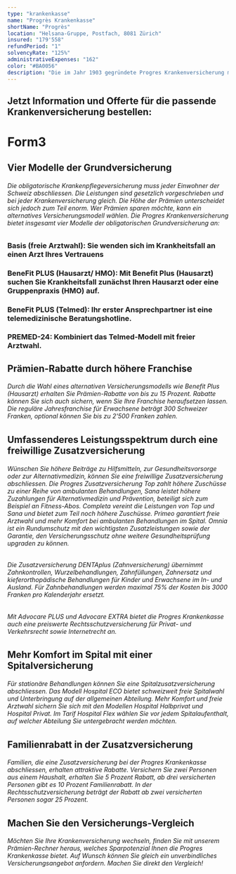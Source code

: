 ```yaml
---
type: "krankenkasse"
name: "Progrès Krankenkasse"
shortName: "Progrès"
location: "Helsana-Gruppe, Postfach, 8081 Zürich"
insured: "179'558"
refundPeriod: "1"
solvencyRate: "125%"
administrativeExpenses: "162"
color: "#BA0056"
description: "Die im Jahr 1903 gegründete Progres Krankenversicherung mit Sitz in Dübendorf ist seit 1991 Teil der Helsana Versicherungsgruppe. Anfang 2018 gehörten der Krankenversicherung mehr als 408'000 Grundversicherte an. Ob sich ein Wechsel zur Progres Krankenkasse lohnt, zeigt unser Vergleich."
---
```


## Jetzt Information und Offerte für die passende Krankenversicherung bestellen:

# Form3

## Vier Modelle der Grundversicherung

###### Die obligatorische Krankenpflegeversicherung muss jeder Einwohner der Schweiz abschliessen. Die Leistungen sind gesetzlich vorgeschrieben und bei jeder Krankenversicherung gleich. Die Höhe der Prämien unterscheidet sich jedoch zum Teil enorm. Wer Prämien sparen möchte, kann ein alternatives Versicherungsmodell wählen. Die Progres Krankenversicherung bietet insgesamt vier Modelle der obligatorischen Grundversicherung an:

### Basis (freie Arztwahl): Sie wenden sich im Krankheitsfall an einen Arzt Ihres Vertrauens

### BeneFit PLUS (Hausarzt/ HMO): Mit Benefit Plus (Hausarzt) suchen Sie Krankheitsfall zunächst Ihren Hausarzt oder eine Gruppenpraxis (HMO) auf.

### BeneFit PLUS (Telmed): Ihr erster Ansprechpartner ist eine telemedizinische Beratungshotline.

### PREMED-24: Kombiniert das Telmed-Modell mit freier Arztwahl.

## Prämien-Rabatte durch höhere Franchise 

###### Durch die Wahl eines alternativen Versicherungsmodells wie Benefit Plus (Hausarzt) erhalten Sie Prämien-Rabatte von bis zu 15 Prozent. Rabatte können Sie sich auch sichern, wenn Sie Ihre Franchise heraufsetzen lassen. Die reguläre Jahresfranchise für Erwachsene beträgt 300 Schweizer Franken, optional können Sie bis zu 2'500 Franken zahlen.

## Umfassenderes Leistungsspektrum durch eine freiwillige Zusatzversicherung

###### Wünschen Sie höhere Beiträge zu Hilfsmitteln, zur Gesundheitsvorsorge oder zur Alternativmedizin, können Sie eine freiwillige Zusatzversicherung abschliessen. Die Progres Zusatzversicherung Top zahlt höhere Zuschüsse zu einer Reihe von ambulanten Behandlungen, Sana leistet höhere Zuzahlungen für Alternativmedizin und Prävention, beteiligt sich zum Beispiel an Fitness-Abos. Completa vereint die Leistungen von Top und Sana und bietet zum Teil noch höhere Zuschüsse. Primeo garantiert freie Arztwahl und mehr Komfort bei ambulanten Behandlungen im Spital. Omnia ist ein Rundumschutz mit den wichtigsten Zusatzleistungen sowie der Garantie, den Versicherungsschutz ohne weitere Gesundheitsprüfung upgraden zu können.

###### Die Zusatzversicherung DENTAplus (Zahnversicherung) übernimmt Zahnkontrollen, Wurzelbehandlungen, Zahnfüllungen, Zahnersatz und kieferorthopädische Behandlungen für Kinder und Erwachsene im In- und Ausland. Für Zahnbehandlungen werden maximal 75% der Kosten bis 3000 Franken pro Kalenderjahr ersetzt.

###### Mit Advocare PLUS und Advocare EXTRA bietet die Progres Krankenkasse auch eine preiswerte Rechtsschutzversicherung für Privat- und Verkehrsrecht sowie Internetrecht an.

## Mehr Komfort im Spital mit einer Spitalversicherung

###### Für stationäre Behandlungen können Sie eine Spitalzusatzversicherung abschliessen. Das Modell Hospital ECO bietet schweizweit freie Spitalwahl und Unterbringung auf der allgemeinen Abteilung. Mehr Komfort und freie Arztwahl sichern Sie sich mit den Modellen Hospital Halbprivat und Hospital Privat. Im Tarif Hospital Flex wählen Sie vor jedem Spitalaufenthalt, auf welcher Abteilung Sie untergebracht werden möchten.

## Familienrabatt in der Zusatzversicherung

###### Familien, die eine Zusatzversicherung bei der Progres Krankenkasse abschliessen, erhalten attraktive Rabatte. Versichern Sie zwei Personen aus einem Haushalt, erhalten Sie 5 Prozent Rabatt, ab drei versicherten Personen gibt es 10 Prozent Familienrabatt. In der Rechtsschutzversicherung beträgt der Rabatt ab zwei versicherten Personen sogar 25 Prozent.

## Machen Sie den Versicherungs-Vergleich

###### Möchten Sie Ihre Krankenversicherung wechseln, finden Sie mit unserem Prämien-Rechner heraus, welches Sparpotenzial Ihnen die Progres Krankenkasse bietet. Auf Wunsch können Sie gleich ein unverbindliches Versicherungsangebot anfordern. Machen Sie direkt den Vergleich!
